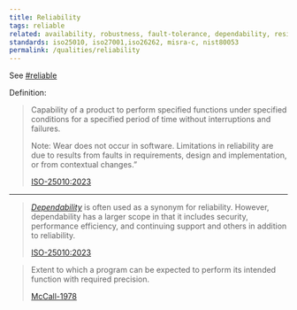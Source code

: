 ```yaml
---
title: Reliability
tags: reliable
related: availability, robustness, fault-tolerance, dependability, resilience
standards: iso25010, iso27001,iso26262, misra-c, nist80053
permalink: /qualities/reliability
---
```


See [#reliable](/tag-reliable)

Definition:

>Capability of a product to perform specified functions under specified conditions for a specified period of time without interruptions and failures.
>
>Note: Wear does not occur in software. Limitations in reliability are due to results from faults in requirements, design and implementation, or from contextual changes.”
>
>[ISO-25010:2023](/references/#iso-25010-2023)

<hr class="with-no-margin"/>

>[_Dependability_](/qualities/dependability) is often used as a synonym for reliability. However, dependability has a larger scope in that it includes security, performance efficiency, and continuing support and others in addition to reliability.
>
>[ISO-25010:2023](/references/#iso-25010-2023)


> Extent to which a program can be expected to perform its intended function with required precision.
>
> [McCall-1978](/references/#mccall)
